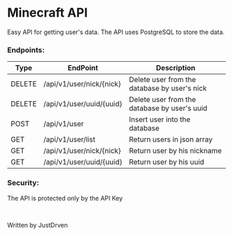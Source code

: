 # Minecraft API

Easy API for getting user's data. The API uses PostgreSQL to store the data.

### Endpoints:

| Type   | EndPoint                 | Description                                  |
|--------|--------------------------|----------------------------------------------|
| DELETE | /api/v1/user/nick/{nick} | Delete user from the database by user's nick |
| DELETE | /api/v1/user/uuid/{uuid} | Delete user from the database by user's uuid |
| POST   | /api/v1/user             | Insert user into the database                |
| GET    | /api/v1/user/list        | Return users in json array                   |
| GET    | /api/v1/user/nick/{nick} | Return user by his nickname                  |
| GET    | /api/v1/user/uuid/{uuid} | Return user by his uuid                      |

### Security:

The API is protected only by the API Key

<br>

Written by JustDrven